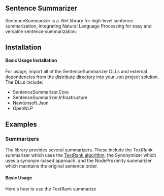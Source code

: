 ## Sentence Summarizer
SentenceSummarizer is a .Net library for high-level sentence summarization, integrating Natural Language Processing for easy and versatile sentence summarization.

## Installation

#### Basic Usage Installation
For usage, import all of the SentenceSummarizer DLLs and external dependencies from the [distribute directory](./distribute) into your .net project solution. The DLLs include:
- SentenceSummarizer.Core
- SentenceSummarizer.Infrastructure
- Newtonsoft.Json
- OpenNLP

## Examples

### Summarizers
The library provides several summarizers. These include the TextRank summarizer which uses the [TextRank algorithm](https://web.eecs.umich.edu/~mihalcea/papers/mihalcea.emnlp04.pdf), the Synonymizer which uses a synonym-based approach, and the NodeProximity summarizer which maintains the original sentence order.

#### Basic Usage
Here's how to use the TextRank summarize